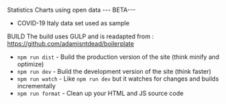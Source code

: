Statistics Charts using open data --- BETA---
- COVID-19 Italy data set used as sample

BUILD
The build uses GULP and is readapted from : https://github.com/adamisntdead/boilerplate
* `npm run dist` - Build the production version of the site (think minify and optimize)
* `npm run dev` - Build the development version of the site (think faster)
* `npm run watch` - Like `npm run dev` but it watches for changes and builds incrementally
* `npm run format` - Clean up your HTML and JS source code
